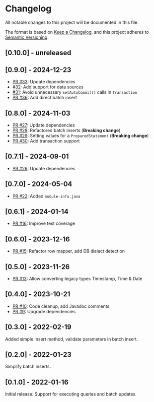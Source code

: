 # Changelog
All notable changes to this project will be documented in this file.

The format is based on [Keep a Changelog](https://keepachangelog.com/en/1.0.0/),
and this project adheres to [Semantic Versioning](https://semver.org/spec/v2.0.0.html).

## [0.10.0] - unreleased

## [0.9.0] - 2024-12-23

- [PR #33](https://github.com/itsallcode/simple-jdbc/pull/33): Update dependencies
- [#32](https://github.com/itsallcode/simple-jdbc/issues/32): Add support for data sources
- [#31](https://github.com/itsallcode/simple-jdbc/issues/31): Avoid unnecessary `setAutoCommit()` calls in `Transaction`
- [PR #36](https://github.com/itsallcode/simple-jdbc/pull/36): Add direct batch insert

## [0.8.0] - 2024-11-03

- [PR #27](https://github.com/itsallcode/simple-jdbc/pull/27): Update dependencies
- [PR #28](https://github.com/itsallcode/simple-jdbc/pull/28): Refactored batch inserts (**Breaking change**)
- [PR #29](https://github.com/itsallcode/simple-jdbc/pull/29): Setting values for a `PreparedStatement` (**Breaking change**)
- [PR #30](https://github.com/itsallcode/simple-jdbc/pull/30): Add transaction support

## [0.7.1] - 2024-09-01

- [PR #26](https://github.com/itsallcode/simple-jdbc/pull/26): Update dependencies

## [0.7.0] - 2024-05-04

- [PR #22](https://github.com/itsallcode/simple-jdbc/pull/22): Added `module-info.java`

## [0.6.1] - 2024-01-14

- [PR #16](https://github.com/itsallcode/simple-jdbc/pull/16): Improve test coverage

## [0.6.0] - 2023-12-16

- [PR #15](https://github.com/itsallcode/simple-jdbc/pull/15): Refactor row mapper, add DB dialect detection

## [0.5.0] - 2023-11-26

- [PR #13](https://github.com/itsallcode/simple-jdbc/pull/13): Allow converting legacy types Timestamp, Time & Date

## [0.4.0] - 2023-10-21

- [PR #10](https://github.com/itsallcode/simple-jdbc/pull/10): Code cleanup, add Javadoc comments
- [PR #9](https://github.com/itsallcode/simple-jdbc/pull/9): Upgrade dependencies

## [0.3.0] - 2022-02-19

Added simple insert method, validate parameters in batch insert.

## [0.2.0] - 2022-01-23

Simplify batch inserts.

## [0.1.0] - 2022-01-16

Initial release: Support for executing queries and batch updates.
